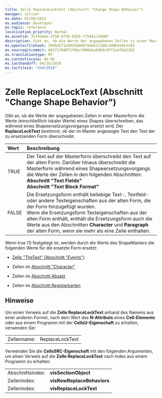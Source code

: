```yaml
---
title: Zelle ReplaceLockText (Abschnitt "Change Shape Behavior")
manager: soliver
ms.date: 03/09/2015
ms.audience: Developer
ms.topic: reference
localization_priority: Normal
ms.assetid: 31f43ebe-3758-4fd9-83b5-775041c5890f
description: Gibt an, ob die Werte der angegebenen Zellen in einer Masterform die Werte (einschließlich lokaler Werte) eines Shapes überschreiben, das während eines Shapeersetzungsvorgangs ersetzt wird. Der ReplaceLockText bestimmt, ob der im Master angezeigte Text den Text der zu ersetzenden Form überschreibt.
ms.openlocfilehash: 299bd571ad935886879abb11108c3d0bd28e3183
ms.sourcegitcommit: 8657170d071f9bcf680aba50b9c07f2a4fb82283
ms.translationtype: MT
ms.contentlocale: de-DE
ms.lasthandoff: 04/28/2019
ms.locfileid: "33411918"
---
```

# <a name="replacelocktext-cell-change-shape-behavior-section"></a>Zelle ReplaceLockText (Abschnitt "Change Shape Behavior")

Gibt an, ob die Werte der angegebenen Zellen in einer Masterform die Werte (einschließlich lokaler Werte) eines Shapes überschreiben, das während eines Shapeersetzungsvorgangs ersetzt wird. Der **ReplaceLockText** bestimmt, ob der im Master angezeigte Text den Text der zu ersetzenden Form überschreibt. 
  
|**Wert**|**Beschreibung**|
|:-----|:-----|
|TRUE  <br/> | Der Text auf der Masterform überschreibt den Text auf der alten Form. Darüber hinaus überschreibt die Masterform während eines Shapeersetzungsvorgangs die Werte der Zellen in den folgenden Abschnitten:  <br/> **Abschnitt "Text Fields"**  <br/> **Abschnitt "Text Block Format"**  <br/> |
|FALSE  <br/> |Die Ersetzungsform enthält beliebige Text-, Textfeld- oder andere Texteigenschaften aus der alten Form, die der Form hinzugefügt wurden.  <br/> Wenn die Ersetzungsform Texteigenschaften aus der alten Form enthält, enthält die Ersetzungsform auch die Werte aus den Abschnitten **Character** und **Paragraph** der alten Form, wenn sie mehr als eine Zeile enthalten.  <br/> |
   
Wenn true (1) festgelegt ist, werden durch die Werte des ShapeMasters die folgenden Werte für die ersetzte Form ersetzt:
  
- [Zelle "TheText" (Abschnitt "Events")](thetext-cell-events-section.md)
    
- Zellen im [Abschnitt "Character"](character-section.md)
    
- Zellen im [Abschnitt Absatz](paragraph-section.md)
    
- Zellen im [Abschnitt Registerkarten](tabs-section.md)
    
## <a name="remarks"></a>Hinweise

Um einen Verweis auf die **Zelle ReplaceLockText** anhand des Namens aus einer anderen Formel, nach dem Wert des **N-Attributs** eines **Cell-Elements** oder aus einem Programm mit der **CellsU-Eigenschaft** zu erhalten, verwenden Sie: 
  
|||
|:-----|:-----|
| Zellenname:  <br/> | ReplaceLockText  <br/> |
   
Verwenden Sie die **CellsSRC-Eigenschaft** mit den folgenden Argumenten, um einen Verweis auf die **Zelle ReplaceLockText** nach Index aus einem Programm zu erhalten: 
  
|||
|:-----|:-----|
| Abschnittsindex:  <br/> |**visSectionObject** <br/> |
| Zeilenindex:  <br/> |**visRowReplaceBehaviors** <br/> |
| Zellenindex:  <br/> |**visReplaceLockText** <br/> |
   

